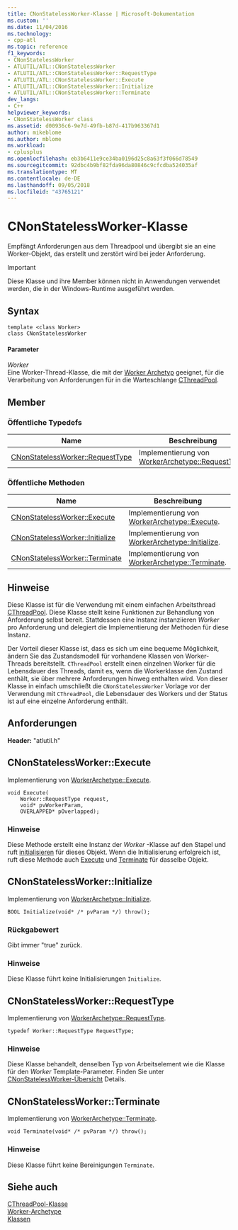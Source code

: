 ```yaml
---
title: CNonStatelessWorker-Klasse | Microsoft-Dokumentation
ms.custom: ''
ms.date: 11/04/2016
ms.technology:
- cpp-atl
ms.topic: reference
f1_keywords:
- CNonStatelessWorker
- ATLUTIL/ATL::CNonStatelessWorker
- ATLUTIL/ATL::CNonStatelessWorker::RequestType
- ATLUTIL/ATL::CNonStatelessWorker::Execute
- ATLUTIL/ATL::CNonStatelessWorker::Initialize
- ATLUTIL/ATL::CNonStatelessWorker::Terminate
dev_langs:
- C++
helpviewer_keywords:
- CNonStatelessWorker class
ms.assetid: d00936c6-9e7d-49fb-b87d-417b963367d1
author: mikeblome
ms.author: mblome
ms.workload:
- cplusplus
ms.openlocfilehash: eb3b6411e9ce34ba0196d25c8a63f3f066d78549
ms.sourcegitcommit: 92dbc4b9bf82fda96da80846c9cfcdba524035af
ms.translationtype: MT
ms.contentlocale: de-DE
ms.lasthandoff: 09/05/2018
ms.locfileid: "43765121"
---
```

# <a name="cnonstatelessworker-class"></a>CNonStatelessWorker-Klasse

Empfängt Anforderungen aus dem Threadpool und übergibt sie an eine Worker-Objekt, das erstellt und zerstört wird bei jeder Anforderung.

> [!IMPORTANT]
>  Diese Klasse und ihre Member können nicht in Anwendungen verwendet werden, die in der Windows-Runtime ausgeführt werden.

## <a name="syntax"></a>Syntax

```
template <class Worker>  
class CNonStatelessWorker
```

#### <a name="parameters"></a>Parameter

*Worker*  
Eine Worker-Thread-Klasse, die mit der [Worker Archetyp](../../atl/reference/worker-archetype.md) geeignet, für die Verarbeitung von Anforderungen für in die Warteschlange [CThreadPool](../../atl/reference/cthreadpool-class.md).

## <a name="members"></a>Member

### <a name="public-typedefs"></a>Öffentliche Typedefs

|Name|Beschreibung|
|----------|-----------------|
|[CNonStatelessWorker::RequestType](#requesttype)|Implementierung von [WorkerArchetype::RequestType](worker-archetype.md#requesttype).|

### <a name="public-methods"></a>Öffentliche Methoden

|Name|Beschreibung|
|----------|-----------------|
|[CNonStatelessWorker::Execute](#execute)|Implementierung von [WorkerArchetype::Execute](worker-archetype.md#execute).|
|[CNonStatelessWorker::Initialize](#initialize)|Implementierung von [WorkerArchetype::Initialize](worker-archetype.md#initialize).|
|[CNonStatelessWorker::Terminate](#terminate)|Implementierung von [WorkerArchetype::Terminate](worker-archetype.md#terminate).|

## <a name="remarks"></a>Hinweise

Diese Klasse ist für die Verwendung mit einem einfachen Arbeitsthread [CThreadPool](../../atl/reference/cthreadpool-class.md). Diese Klasse stellt keine Funktionen zur Behandlung von Anforderung selbst bereit. Stattdessen eine Instanz instanziieren *Worker* pro Anforderung und delegiert die Implementierung der Methoden für diese Instanz.

Der Vorteil dieser Klasse ist, dass es sich um eine bequeme Möglichkeit, ändern Sie das Zustandsmodell für vorhandene Klassen von Worker-Threads bereitstellt. `CThreadPool` erstellt einen einzelnen Worker für die Lebensdauer des Threads, damit es, wenn die Workerklasse den Zustand enthält, sie über mehrere Anforderungen hinweg enthalten wird. Von dieser Klasse in einfach umschließt die `CNonStatelessWorker` Vorlage vor der Verwendung mit `CThreadPool`, die Lebensdauer des Workers und der Status ist auf eine einzelne Anforderung enthält.

## <a name="requirements"></a>Anforderungen

**Header:** "atlutil.h"

##  <a name="execute"></a>  CNonStatelessWorker::Execute

Implementierung von [WorkerArchetype::Execute](worker-archetype.md#execute).  

```
void Execute(
    Worker::RequestType request,
    void* pvWorkerParam,
    OVERLAPPED* pOverlapped);
```

### <a name="remarks"></a>Hinweise

Diese Methode erstellt eine Instanz der *Worker* -Klasse auf den Stapel und ruft [initialisieren](worker-archetype.md#initialize) für dieses Objekt. Wenn die Initialisierung erfolgreich ist, ruft diese Methode auch [Execute](worker-archetype.md#execute) und [Terminate](worker-archetype.md#terminate) für dasselbe Objekt.  

##  <a name="initialize"></a>  CNonStatelessWorker::Initialize

Implementierung von [WorkerArchetype::Initialize](worker-archetype.md#initialize).

```
BOOL Initialize(void* /* pvParam */) throw();
```

### <a name="return-value"></a>Rückgabewert

Gibt immer "true" zurück.

### <a name="remarks"></a>Hinweise

Diese Klasse führt keine Initialisierungen `Initialize`.

##  <a name="requesttype"></a>  CNonStatelessWorker::RequestType

Implementierung von [WorkerArchetype::RequestType](worker-archetype.md#requesttype).

```
typedef Worker::RequestType RequestType;
```

### <a name="remarks"></a>Hinweise

Diese Klasse behandelt, denselben Typ von Arbeitselement wie die Klasse für den *Worker* Template-Parameter. Finden Sie unter [CNonStatelessWorker-Übersicht](../../atl/reference/cnonstatelessworker-class.md) Details.

##  <a name="terminate"></a>  CNonStatelessWorker::Terminate

Implementierung von [WorkerArchetype::Terminate](worker-archetype.md#terminate).

```
void Terminate(void* /* pvParam */) throw();
```

### <a name="remarks"></a>Hinweise

Diese Klasse führt keine Bereinigungen `Terminate`.

## <a name="see-also"></a>Siehe auch

[CThreadPool-Klasse](../../atl/reference/cthreadpool-class.md)   
[Worker-Archetype](../../atl/reference/worker-archetype.md)   
[Klassen](../../atl/reference/atl-classes.md)
